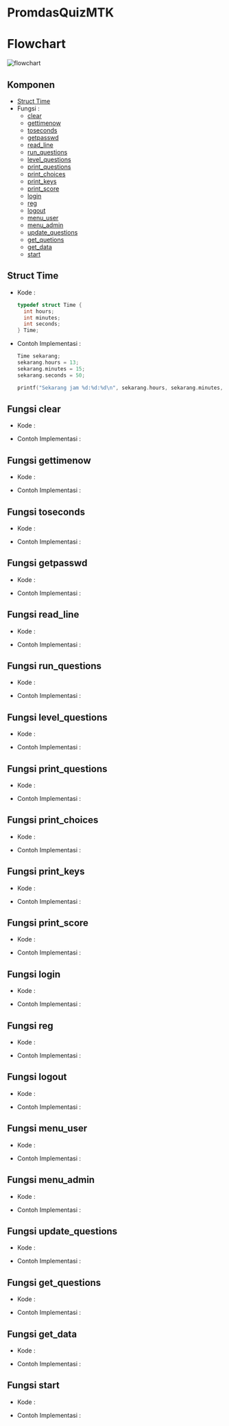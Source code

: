 # PromdasQuizMTK

# Flowchart
![flowchart](img/flowchart.jpg)

## Komponen
* [Struct Time](#struct-time)
* Fungsi :
  - [clear](#fungsi-clear)
  - [gettimenow](#fungsi-gettimenow)
  - [toseconds](#fungsi-toseconds)
  - [getpasswd](#fungsi-getpasswd)
  - [read\_line](#fungsi-read_line)
  - [run\_questions](#fungsi-run_questions)
  - [level\_questions](#fungsi-level_questions)
  - [print\_questions](#fungsi-print_questions)
  - [print\_choices](#fungsi-print_choices)
  - [print\_keys](#fungsi-print_keys)
  - [print\_score](#fungsi-print_score)
  - [login](#fungsi-login)
  - [reg](#fungsi-reg)
  - [logout](#fungsi-logout)
  - [menu\_user](#fungsi-menu_user)
  - [menu\_admin](#fungsi-menu_admin)
  - [update\_questions](#fungsi-update_questions)
  - [get\_quetions](#fungsi-get_questions)
  - [get\_data](#fungsi-get_data)
  - [start](#fungsi-start)

## Struct Time
  + Kode :
    ```c
    typedef struct Time {
      int hours;
      int minutes;
      int seconds;
    } Time;
    ```
  + Contoh Implementasi :
    ```c
    Time sekarang;
    sekarang.hours = 13;
    sekarang.minutes = 15;
    sekarang.seconds = 50;

    printf("Sekarang jam %d:%d:%d\n", sekarang.hours, sekarang.minutes, sekarang.seconds);
    ```

## Fungsi clear

  + Kode :

  + Contoh Implementasi :

## Fungsi gettimenow

  + Kode :

  + Contoh Implementasi :

## Fungsi toseconds

  + Kode :

  + Contoh Implementasi :


## Fungsi getpasswd

  + Kode :

  + Contoh Implementasi :


## Fungsi read\_line

  + Kode :

  + Contoh Implementasi :


## Fungsi run\_questions

  + Kode :

  + Contoh Implementasi :


## Fungsi level\_questions

  + Kode :

  + Contoh Implementasi :


## Fungsi print\_questions

  + Kode :

  + Contoh Implementasi :


## Fungsi print\_choices

  + Kode :

  + Contoh Implementasi :


## Fungsi print\_keys

  + Kode :

  + Contoh Implementasi :


## Fungsi print\_score

  + Kode :

  + Contoh Implementasi :


## Fungsi login

  + Kode :

  + Contoh Implementasi :


## Fungsi reg

  + Kode :

  + Contoh Implementasi :


## Fungsi logout

  + Kode :

  + Contoh Implementasi :


## Fungsi menu\_user

  + Kode :

  + Contoh Implementasi :


## Fungsi menu\_admin

  + Kode :

  + Contoh Implementasi :


## Fungsi update\_questions

  + Kode :

  + Contoh Implementasi :


## Fungsi get\_questions

  + Kode :

  + Contoh Implementasi :


## Fungsi get\_data

  + Kode :

  + Contoh Implementasi :


## Fungsi start

  + Kode :

  + Contoh Implementasi :



